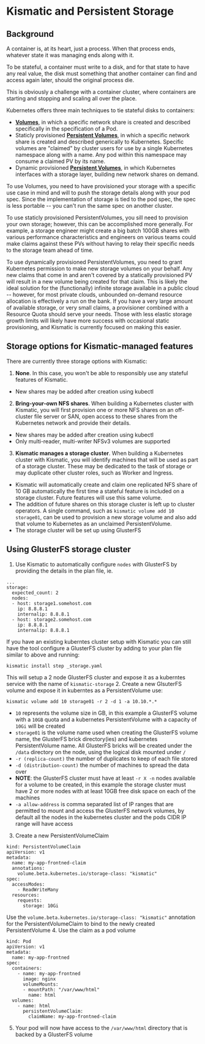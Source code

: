 # Kismatic and Persistent Storage

## Background

A container is, at its heart, just a process. When that process ends, whatever state it was managing ends along with it.

To be stateful, a container must write to a disk, and for that state to have any real value, the disk must something that another container can find and access again later, should the original process die.

This is obviously a challenge with a container cluster, where containers are starting and stopping and scaling all over the place.

Kubernetes offers three main techniques to tie stateful disks to containers:

* **[Volumes](http://kubernetes.io/docs/user-guide/volumes/)**, in which a specific network share is created and described specifically in the specification of a Pod.
* Staticly provisioned **[Persistent Volumes](http://kubernetes.io/docs/user-guide/persistent-volumes/)**, in which a specific network share is created and described generically to Kubernetes. Specific volumes are "claimed" by cluster users for use by a single Kubernetes namespace along with a name. Any pod within this namespace may consume a claimed PV by its name.
* Dynamic provisioned **[Persistent Volumes](http://kubernetes.io/docs/user-guide/persistent-volumes/)**, in which Kubernetes interfaces with a storage layer, building new network shares on demand.

To use Volumes, you need to have provisioned your storage with a specific use case in mind and will to push the storage details along with your pod spec. Since the implementation of storage is tied to the pod spec, the spec is less portable -- you can't run the same spec on another cluster.

To use staticly provisioned PersistentVolumes, you sill need to provision your own storage; however, this can be accomplished more generally. For example, a storage engineer might create a big batch 100GB shares with various performance characteristics and engineers on various teams could make claims against these PVs without having to relay their specific needs to the storage team ahead of time.

To use dynamically provisioned PersistentVolumes, you need to grant Kubernetes permission to make new storage volumes on your behalf. Any new claims that come in and aren't covered by a statically provisioned PV will result in a new volume being created for that claim. This is likely the ideal solution for the (functionally) infinite storage available in a public cloud -- however, for most private clouds, unbounded on-demand resource allocation is effectively a run on the bank. If you have a very large amount of available storage, or very small claims, a provisioner combined with a Resource Quota should serve your needs. Those with less elastic storage growth limits will likely have more success with occasional static provisioning, and Kismatic is currently focused on making this easier.

## Storage options for Kismatic-managed features

There are currently three storage options with Kismatic:

1. **None**. In this case, you won't be able to responsibly use any stateful features of Kismatic.
  * New shares may be added after creation using kubectl
2. **Bring-your-own NFS shares**. When building a Kubernetes cluster with Kismatic, you will first provision one or more NFS shares on an off-cluster file server or SAN, open access to these shares from the Kubernetes network and provide their details.
  * New shares may be added after creation using kubectl
  * Only multi-reader, multi-writer NFSv3 volumes are supported
3. **Kismatic manages a storage cluster**. When building a Kubernetes cluster with Kismatic, you will identify machines that will be used as part of a storage cluster. These may be dedicated to the task of storage or may duplicate other cluster roles, such as Worker and Ingress.
  * Kismatic will automatically create and claim one replicated NFS share of 10 GB automatically the first time a stateful feature is included on a storage cluster. Future features will use this same volume.
  * The addition of future shares on this storage cluster is left up to cluster operators. A single command, such as `kismatic volume add 10 storage01`, can be used to provision a new storage volume and also add that volume to Kubernetes as an unclaimed PersistentVolume.
  * The storage cluster will be set up using GlusterFS

## Using GlusterFS storage cluster

1. Use Kismatic to automatically configure `nodes` with GlusterFS by providing the details in the plan file, ie.
```
...
storage:
  expected_count: 2
  nodes:
  - host: storage1.somehost.com
    ip: 8.8.8.1
    internalip: 8.8.8.1
  - host: storage2.somehost.com
    ip: 8.8.8.1
    internalip: 8.8.8.1
```
If you have an existing kuberntes cluster setup with Kismatic you can still have the tool configure a GlusterFS cluster by adding to your plan file similar to above and running:
```
kismatic install step _storage.yaml
```
This will setup a 2 node GlusterFS cluster and expose it as a kuberntes service with the name of `kismatic-storage`
2. Create a new GlsuterFS volume and expose it in kuberntes as a PersistentVolume use:
```
kismatic volume add 10 storage01 -r 2 -d 1 -a 10.10.*.*
```
  * `10` represents the volume size in GB, in this example a GlusterFS volume with a `10GB` quota and a kubernetes PersistentVolume with a capacity of `10Gi` will be created
  * `storage01` is the volume name used when creating the GlusterFS volume name, the GlusterFS brick directory(ies) and kubernetes PersistentVolume name. All GlusterFS bricks will be created under the `/data` directory on the node, using the logical disk mounted under `/`
  * `-r (replica-count)` the number of duplicates to keep of each file stored
  * `-d (distribution-count)` the number of machines to spread the data over
  * **NOTE**: the GlusterFS cluster must have at least `-r X -n` nodes available for a volume to be created, in this example the storage cluster must have 2 or more nodes with at least 10GB free disk space on each of the machines
  * `-a allow-address` is comma separated list of IP ranges that are permitted to mount and access the GlusterFS network volumes, by default all the nodes in the kubernetes cluster and the pods CIDR IP range will have access
3. Create a new PersistentVolumeClaim
```
kind: PersistentVolumeClaim
apiVersion: v1
metadata:
  name: my-app-frontned-claim
  annotations:
    volume.beta.kubernetes.io/storage-class: "kismatic"
spec:
  accessModes:
    - ReadWriteMany
  resources:
    requests:
      storage: 10Gi
```
Use the `volume.beta.kubernetes.io/storage-class: "kismatic"` annotation for the PersistentVolumeClaim to bind to the newly created PersistentVolume
4. Use the claim as a pod volume
```
kind: Pod
apiVersion: v1
metadata:
  name: my-app-frontned
spec:
  containers:
    - name: my-app-frontned
      image: nginx
      volumeMounts:
      - mountPath: "/var/www/html"
        name: html
  volumes:
    - name: html
      persistentVolumeClaim:
        claimName: my-app-frontned-claim
```
5. Your pod will now have access to the `/var/www/html` directory that is backed by a GlusterFS volume
